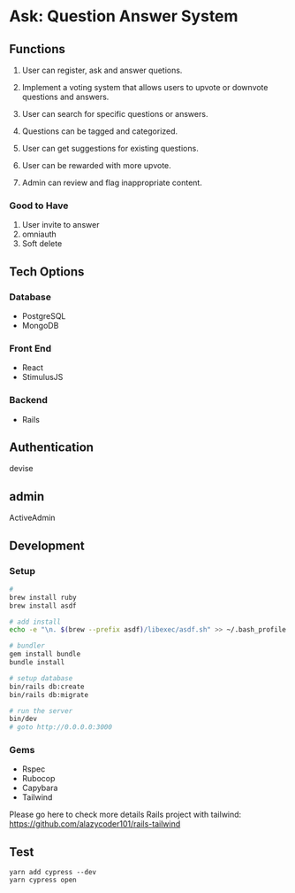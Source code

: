 # Ask: Question Answer System

## Functions

1. User can register, ask and answer quetions.

2. Implement a voting system that allows users to upvote or downvote questions and answers.

3. User can search for specific questions or answers.

4. Questions can be tagged and categorized.

5. User can get suggestions for existing questions.

6. User can be rewarded with more upvote.

7. Admin can review and flag inappropriate content.

### Good to Have
1. User invite to answer
2. omniauth
3. Soft delete

## Tech Options
### Database
* PostgreSQL
* MongoDB

### Front End
* React
* StimulusJS

### Backend
* Rails

## Authentication
devise

## admin
ActiveAdmin


## Development
### Setup
```bash
# 
brew install ruby
brew install asdf

# add install
echo -e "\n. $(brew --prefix asdf)/libexec/asdf.sh" >> ~/.bash_profile

# bundler
gem install bundle
bundle install

# setup database
bin/rails db:create
bin/rails db:migrate

# run the server
bin/dev 
# goto http://0.0.0.0:3000
```

### Gems
* Rspec
* Rubocop
* Capybara
* Tailwind

Please go here to check more details
Rails project with tailwind: https://github.com/alazycoder101/rails-tailwind


## Test

```
yarn add cypress --dev
yarn cypress open

```


